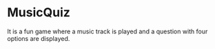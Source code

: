 # MusicQuiz

It is a fun game where a music track is played and a question with four options are displayed.
